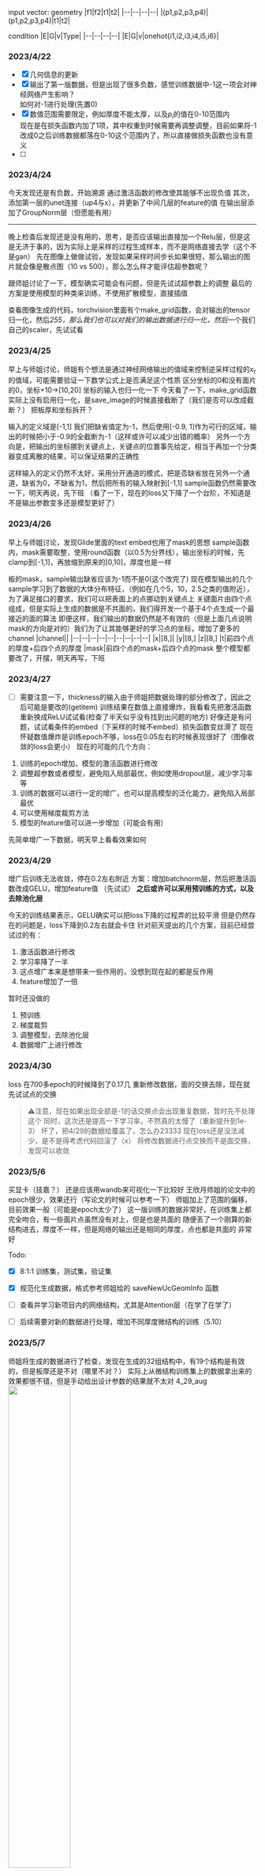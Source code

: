 input vector:
geometry
|f1|f2|t1|t2|
|--|--|--|--|
|(p1,p2,p3,p4)|(p1,p2,p3,p4)|t1|t2|

condition
|E|G|v|Type|
|--|--|--|--|
|E|G|v|onehot{i1,i2,i3,i4,i5,i6}|


### 2023/4/22
- [x] 几何信息的更新 
- [x] 输出了第一版数据，但是出现了很多负数，感觉训练数据中-1这一项会对神经网络产生影响？  
    如何对-1进行处理(先置0)
- [x] 数值范围需要限定，例如厚度不能太厚，以及$p_i$的值在0-10范围内  
  现在是在损失函数内加了1项，其中权重到时候需要再调整调整，目前如果将-1改成0之后训练数据都落在0-10这个范围内了，所以直接做损失函数也没有意义
- [ ] 
### 2023/4/24
今天发现还是有负数，开始溯源
通过激活函数的修改使其能够不出现负值
其次，添加第一层的unet连接（up4与x），并更新了中间几层的feature的值
在输出层添加了GroupNorm层（但愿能有用）

---
晚上检查后发现还是没有用的，思考，是否应该输出直接加一个Relu层，但是这是无济于事的，因为实际上是采样的过程生成样本，而不是网络直接去学（这个不是gan）
先在图像上做做试验，发现如果采样时间步长如果很短，那么输出的图片就会像是散点图（10 vs 500），那么怎么样才能评估超参数呢？

跟师姐讨论了一下，模型确实可能会有问题，但是先试试超参数上的调整
最后的方案是使用模型的种类来训练，不使用扩散模型，直接插值

查看图像生成的代码，torchvision里面有个make_grid函数，会对输出的tensor归一化，然后*255，那么我们也可以对我们的输出数据进行归一化，然后*一个我们自己的scaler，先试试看

### 2023/4/25
早上与师姐讨论，师姐有个想法是通过神经网络输出的值域来控制逆采样过程的$x_t$的值域，可能需要验证一下数学公式上是否满足这个性质
区分坐标的0和没有面片的0，坐标+10->[10,20]
坐标的输入也归一化一下
今天看了一下，make_grid函数实际上没有启用归一化，是save_image的时候直接截断了（我们是否可以改成截断？）
把板厚和坐标拆开？

输入的定义域是[-1,1] 我们把缺省值定为-1，然后使用[-0.9, 1]作为可行的区域，输出的时候把小于-0.9的全截断为-1（这样或许可以减少出错的概率）
另外一个方向是，把输出的坐标挪到关键点上，关键点的位置事先给定，相当于再加一个分类器变成离散的结果，可以保证结果的正确性

这样输入的定义仍然不太好，采用分开通道的模式，把是否缺省放在另外一个通道，缺省为0，不缺省为1，然后把所有的输入映射到[-1,1]
sample函数仍然需要改一下，明天再说，先下班
（看了一下，现在的loss又下降了一个台阶，不知道是不是输出参数变多还是模型更好了）

### 2023/4/26
早上与师姐讨论，发现Glide里面的text embed也用了mask的思想
sample函数内，mask需要取整，使用round函数（以0.5为分界线），输出坐标的时候，先clamp到[-1,1]，再放缩到原来的[0,10]，厚度也是一样

板的mask，sample输出缺省应该为-1而不是0(这个改完了)
现在模型输出的几个sample学习到了数据的大体分布特征，（例如在几个5，10，2.5之类的值附近），为了满足接口的要求，我们可以把表面上的点挪动到关键点上
关键面片由四个点组成，但是实际上生成的数据是不共面的，我们得开发一个基于4个点生成一个最接近的面的算法
即便这样，我们输出的数据仍然是不有效的（但是上面几点说明mask的方向是对的）我们为了让其能够更好的学习点的坐标，增加了更多的channel
|channel||
|--|--|--|--|--|--|--|--|--|
|x|[8,]|
|y|[8,]
|z|[8,]
|t|前四个点的厚度+后四个点的厚度
|mask|前四个点的mask+后四个点的mask
整个模型都要改了，开摆，明天再写，下班

### 2023/4/27
- [ ] 需要注意一下，thickness的输入由于师姐把数据处理的部分修改了，因此之后可能是要改的(getitem)
训练结果在数值上直接爆炸，我看看先把激活函数重新换成ReLU试试看(检查了半天似乎没有找到出问题的地方)
好像还是有问题，试试看条件的embed（下采样的时候不embed）损失函数变丝滑了
现在怀疑数值爆炸是训练epoch不够，loss在0.05左右的时候表现很好了（图像收敛的loss会更小）
现在的可能的几个方向：
1. 训练的epoch增加，模型的激活函数进行修改
2. 调整超参数或者模型，避免陷入局部最优，例如使用dropout层，减少学习率等
3. 训练的数据可以进行一定的增广，也可以提高模型的泛化能力，避免陷入局部最优
4. 可以使用梯度裁剪方法
5. 模型的feature值可以进一步增加（可能会有用）

先简单增广一下数据，明天早上看看效果如何

### 2023/4/29
增广后训练无法收敛，停在0.2左右附近
方案：增加batchnorm层，然后把激活函数改成GELU，增加feature值 （先试试）
**之后或许可以采用预训练的方式，以及去除池化层**

今天的训练结果表示，GELU确实可以把loss下降的过程弄的比较平滑
但是仍然存在的问题是，loss下降到0.2左右就会卡住
针对前天提出的几个方案，目前已经尝试过的有：
1. 激活函数进行修改
2. 学习率降了一半
3. 这点增广本来是想带来一些作用的，没想到现在起的都是反作用
4. feature增加了一倍

暂时还没做的
1. 预训练
2. 梯度裁剪
3. 调整模型，去除池化层
4. 数据增广上进行修改

### 2023/4/30
loss 在700多epoch的时候降到了0.17几
重新修改数据，面的交换去除，现在就先试试点的交换
> ⚠️注意，现在如果出现全部是-1的话交换点会出现重复数据，暂时先不处理这个
同时，这次还是提高一下学习率，不然真的太慢了（重新提升到1e-3）
坏了，把4/29的数据给覆盖了，怎么办23333
现在loss还是没法减少，是不是得考虑代码回滚了（x）
将修改数据进行点交换而不是面交换，发现可以收敛

### 2023/5/6
买显卡（技嘉？）
还是应该用wandb来可视化一下比较好
王欣月师姐的论文中的epoch很少，效果还行（写论文的时候可以参考一下）
师姐加上了范围的偏移，目前效果一般（可能是epoch太少了）
这一版训练的数据非常好，在训练集上都完全吻合，有一些面片点虽然没有对上，但是也是共面的
随便丢了一个刚算的新结构进去，厚度不一样，但是网络的输出还是相同的厚度，点也都是共面的
非常好

Todo:
- [x] 8:1:1 训练集，测试集，验证集
- [x] 规范化生成数据，格式参考师姐给的 saveNewUcGeomInfo 函数
- [ ] 查看并学习新项目内的网络结构，尤其是Attention层（在学了在学了）
- [ ] 后续需要对新的数据进行处理，增加不同厚度微结构的训练（5.10）


### 2023/5/7
师姐将生成的数据进行了检查，发现在生成的32组结构中，有19个结构是有效的，但是板厚还是不对（哪里不对？）
实际上从微结构训练集上的数据拿出来的效果都很不错，但是手动给出设计参数的结果就不太对
4_29_aug
<img src="readme_files/0507.png" width = "50%" />

根据师姐的反馈，这些微结构无效的原因有两条：1. 四点不共面 2. 三点共线
增加了几项todo
Todo:
- [ ] 增加三点共线转三个点的步骤
- [ ] 增加挪动关键点的过程：关键点坐标[0, 2.5 ,3.333333, 5.0 , 6.666667 , 7.5 ,10]
- [x] 最好还是能够直接要到下游任务的所有源代码
      要到了，但是环境配不起来（要命）
- [x] 王欣月师姐的论文
- [x] 把池化换成别的方式，如跨步卷积

另外一个想法是，有的点确实不在关键点上，是否可以设计一个从四个点产生一个最合适平面的算法（例如最近垂直距离，然后超过一定距离的就判断失效）
我们精确的引导信息实际上可能会被激活函数给抹掉，那么怎么样来结合回归问题的精确性以及一般神经网络里面激活函数的种种特性呢？

### 2023/5/8
增加了wandb可视化训练过程
将训练数据，测试数据，验证数据进行分离，训练和验证数据实时显示，测试数据保存为pth文件
去除卷积层进行训练->挂了，且效果一般
现在使用跨步卷积

### 2023/5/9
训练+写文章
师姐表示板状微结构别人做的生成很少，因为制造加工难度较高，现有的成熟算法都是基于TPMS或者是杆状的微结构
所以其实可能没有办法对比

### 2023/5/10
- [ ] 在数据库中加入不同厚度的板状微结构
- [ ] 今天应该能训练完，查看生成结果